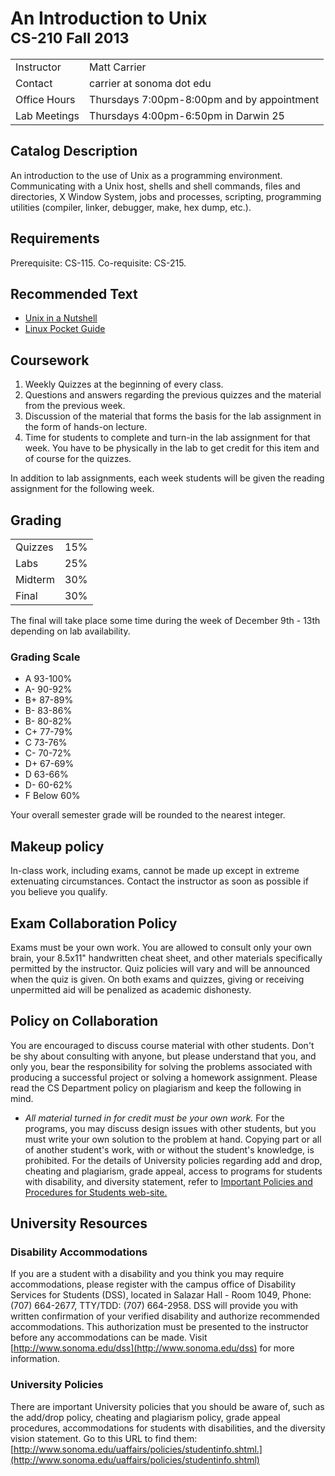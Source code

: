 <h1>An Introduction to Unix<br/><small>CS-210 Fall 2013</small></h1>

<table class="table table-striped table-bordered">
    <tbody>
        <tr>
            <td>Instructor</td>
            <td>Matt Carrier</td>
        </tr>
        <tr>
            <td>Contact</td>
            <td>carrier at sonoma dot edu</td>
        </tr>
        <tr>
            <td>Office Hours</td>
            <td>Thursdays 7:00pm-8:00pm and by appointment</td>
        </tr>
        <tr>
            <td>Lab Meetings</td>
            <td>Thursdays 4:00pm-6:50pm in Darwin 25</td>
        </tr>
    </tbody>
</table>

## Catalog Description

An introduction to the use of Unix as a programming environment. Communicating with a Unix host, shells and shell commands, files and directories, X Window System, jobs and processes, scripting, programming utilities (compiler, linker, debugger, make, hex dump, etc.).

## Requirements

Prerequisite: CS-115. Co-requisite: CS-215.

## Recommended Text

* [Unix in a Nutshell](http://www.amazon.com/Nutshell-Fourth-Edition-Arnold-Robbins/dp/0596100299/)
* [Linux Pocket Guide](http://www.amazon.com/Linux-Pocket-Guide-Daniel-Barrett/dp/1449316697/)

## Coursework

1. Weekly Quizzes at the beginning of every class.
2. Questions and answers regarding the previous quizzes and the material from the previous week.
3. Discussion of the material that forms the basis for the lab assignment in the form of hands-on lecture.
4. Time for students to complete and turn-in the lab assignment for that week. You have to be physically in the lab to get credit for this item and of course for the quizzes.

In addition to lab assignments, each week students will be given the reading assignment for the following week.

## Grading

<table class="table table-striped table-bordered">
    <tbody>
        <tr>
            <td>Quizzes</td>
            <td>15%</td>
        </tr>
        <tr>
            <td>Labs</td>
            <td>25%</td>
        </tr>
        <tr>
            <td>Midterm</td>
            <td>30%</td>
        </tr>
        <tr>
            <td>Final</td>
            <td>30%</td>
        </tr>         
    </tbody>
</table>

The final will take place some time during the week of December 9th - 13th depending on lab availability.

### Grading Scale
* A 93-100%	
* A- 90-92%	
* B+ 87-89%	
* B- 83-86%	
* B- 80-82%	
* C+ 77-79%
* C 73-76%	
* C- 70-72%	
* D+ 67-69%	
* D 63-66%	
* D- 60-62%	
* F Below 60%

Your overall semester grade will be rounded to the nearest integer.

## Makeup policy
In-class work, including exams, cannot be made up except in extreme extenuating circumstances. Contact the instructor as soon as possible if you believe you qualify.

## Exam Collaboration Policy
Exams must be your own work. You are allowed to consult only your own brain, your 8.5x11" handwritten cheat sheet, and other materials specifically permitted by the instructor. Quiz policies will vary and will be announced when the quiz is given. On both exams and quizzes, giving or receiving unpermitted aid will be penalized as academic dishonesty.

## Policy on Collaboration
You are encouraged to discuss course material with other students. Don't be shy about consulting with anyone, but please understand that you, and only you, bear the responsibility for solving the problems associated with producing a successful project or solving a homework assignment. Please read the CS Department policy on plagiarism and keep the following in mind.

* _All material turned in for credit must be your own work._ For the programs, you may discuss design issues with other students, but you must write your own solution to the problem at hand. Copying part or all of another student's work, with or without the student's knowledge, is prohibited.
For the details of University policies regarding add and drop, cheating and plagiarism, grade appeal, access to programs for students with disability, and diversity statement, refer to [Important Policies and Procedures for Students web-site.](http://www.sonoma.edu/uaffairs/policies/studentinfo.shtml)

## University Resources

### Disability Accommodations

If you are a student with a disability and you think you may require accommodations, please register with the campus office of Disability Services for Students (DSS), located in Salazar Hall - Room 1049, Phone: (707) 664-2677, TTY/TDD: (707) 664-2958. DSS will provide you with written confirmation of your verified disability and authorize recommended accommodations. This authorization must be presented to the instructor before any accommodations can be made. Visit [http://www.sonoma.edu/dss](http://www.sonoma.edu/dss) for more information.

### University Policies

There are important University policies that you should be aware of, such as the add/drop policy, cheating and plagiarism policy, grade appeal procedures, accommodations for students with disabilities, and the diversity vision statement. Go to this URL to find them: [http://www.sonoma.edu/uaffairs/policies/studentinfo.shtml.](http://www.sonoma.edu/uaffairs/policies/studentinfo.shtml)


